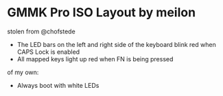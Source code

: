 # GMMK Pro ISO Layout by meilon

stolen from @chofstede
- The LED bars on the left and right side of the keyboard blink red when CAPS Lock is enabled
- All mapped keys light up red when FN is being pressed

of my own:
- Always boot with white LEDs
